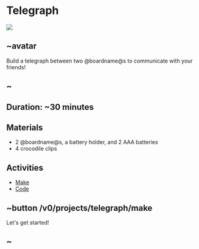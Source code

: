 # Telegraph 

![](/static/mb/lessons/telegraph-0.png)

## ~avatar

Build a telegraph between two @boardname@s to communicate with your friends!

## ~

## Duration: ~30 minutes

## Materials

* 2 @boardname@s, a battery holder, and 2 AAA batteries
* 4 crocodile clips

## Activities

* [Make](/projects/telegraph/make)  
* [Code](/projects/telegraph/code)

## ~button /v0/projects/telegraph/make
Let's get started!
## ~
